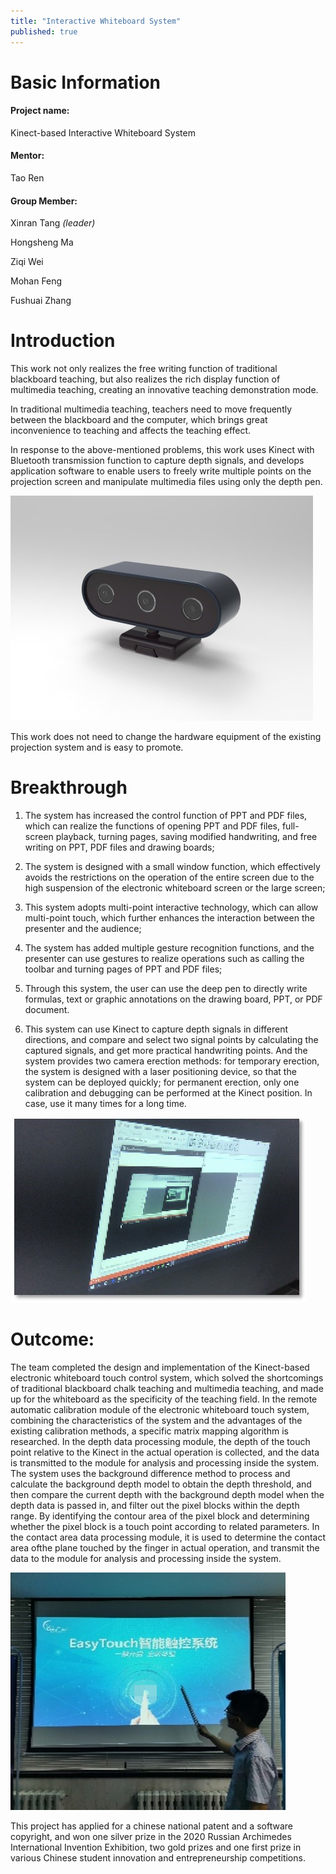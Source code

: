 ```yaml
---
title: "Interactive Whiteboard System"
published: true
---
```



# Basic Information

#### Project name: 
Kinect-based Interactive Whiteboard System

#### Mentor:
Tao Ren

#### Group Member:
Xinran Tang *(leader)*

Hongsheng Ma

Ziqi Wei

Mohan Feng

Fushuai Zhang

# Introduction

This work not only realizes the free writing function of traditional blackboard teaching, but also realizes the rich display function of multimedia teaching, creating an innovative teaching demonstration mode. 

In traditional multimedia teaching, teachers need to move frequently between the blackboard and the computer, which brings great inconvenience to teaching and affects the teaching effect. 

In response to the above-mentioned problems, this work uses Kinect with Bluetooth transmission function to capture depth signals, and develops application software to enable users to freely write multiple points on the projection screen and manipulate multimedia files using only the depth pen. 

![](/assets/kinect1.jpg)


This work does not need to change the hardware equipment of the existing projection system and is easy to promote.

# Breakthrough

1. The system has increased the control function of PPT and PDF files, which can realize the functions of opening PPT and PDF files, full-screen playback, turning pages, saving modified handwriting, and free writing on PPT, PDF files and drawing boards;
   
2. The system is designed with a small window function, which effectively avoids the restrictions on the operation of the entire screen due to the high suspension of the electronic whiteboard screen or the large screen;
   
3. This system adopts multi-point interactive technology, which can allow multi-point touch, which further enhances the interaction between the presenter and the audience;
   
4. The system has added multiple gesture recognition functions, and the presenter can use gestures to realize operations such as calling the toolbar and turning pages of PPT and PDF files;
   
5. Through this system, the user can use the deep pen to directly write formulas, text or graphic annotations on the drawing board, PPT, or PDF document.
   
6. This system can use Kinect to capture depth signals in different directions, and compare and select two signal points by calculating the captured signals, and get more practical handwriting points. And the system provides two camera erection methods: for temporary erection, the system is designed with a laser positioning device, so that the system can be deployed quickly; for permanent erection, only one calibration and debugging can be performed at the Kinect position. In case, use it many times for a long time.

![](/assets/kinect2.jpg)

# Outcome:

The team completed the design and implementation of the Kinect-based electronic whiteboard touch control system, which solved the shortcomings of traditional blackboard chalk teaching and multimedia teaching, and made up for the whiteboard as the specificity of the teaching field. In the remote automatic calibration module of the electronic whiteboard touch system, combining the characteristics of the system and the advantages of the existing calibration methods, a specific matrix mapping algorithm is researched. In the depth data processing module, the depth of the touch point relative to the Kinect in the actual operation is collected, and the data is transmitted to the module for analysis and processing inside the system. The system uses the background difference method to process and calculate the background depth model to obtain the depth threshold, and then compare the current depth with the background depth model when the depth data is passed in, and filter out the pixel blocks within the depth range. By identifying the contour area of ​​the pixel block and determining whether the pixel block is a touch point according to related parameters. In the contact area data processing module, it is used to determine the contact area of ​​the plane touched by the finger in actual operation, and transmit the data to the module for analysis and processing inside the system.

![](/assets/6.png)

This project has applied for a chinese national patent and a software copyright, and won one silver prize in the 2020 Russian Archimedes International Invention Exhibition, two gold prizes and one first prize in various Chinese student innovation and entrepreneurship competitions.

